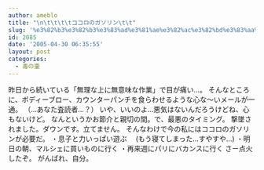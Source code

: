 ```yaml
---
author: ameblo
title: "\n\t\t\t\tココロのガソリン\t\t"
slug: '%e3%82%b3%e3%82%b3%e3%83%ad%e3%81%ae%e3%82%ac%e3%82%bd%e3%83%aa%e3%83%b3'
id: 2085
date: '2005-04-30 06:35:55'
layout: post
categories:
  - 毒の壷
---
```


昨日から続いている「無理な上に無意味な作業」で目が痛い…。 そんなところに、ボディーブロー、カウンターパンチを食らわせるような心な～いメールが一通。 （…あなた査読者…？） いや、いいのよ…悪気はないんだろうけどね、心もないけど。 なんというかお節介と親切の間。で、最悪のタイミング。 撃墜されました。ダウンです。立てません。 そんなわけで今の私にはココロのガソリンが必要だ。 ・息子と力いっぱい遊ぶ 　(もう寝てしまった…すやすや…) ・明日の朝、マルシェに買いものに行く ・再来週にパリにバカンスに行く さー点火したぞ。 がんばれ、自分。